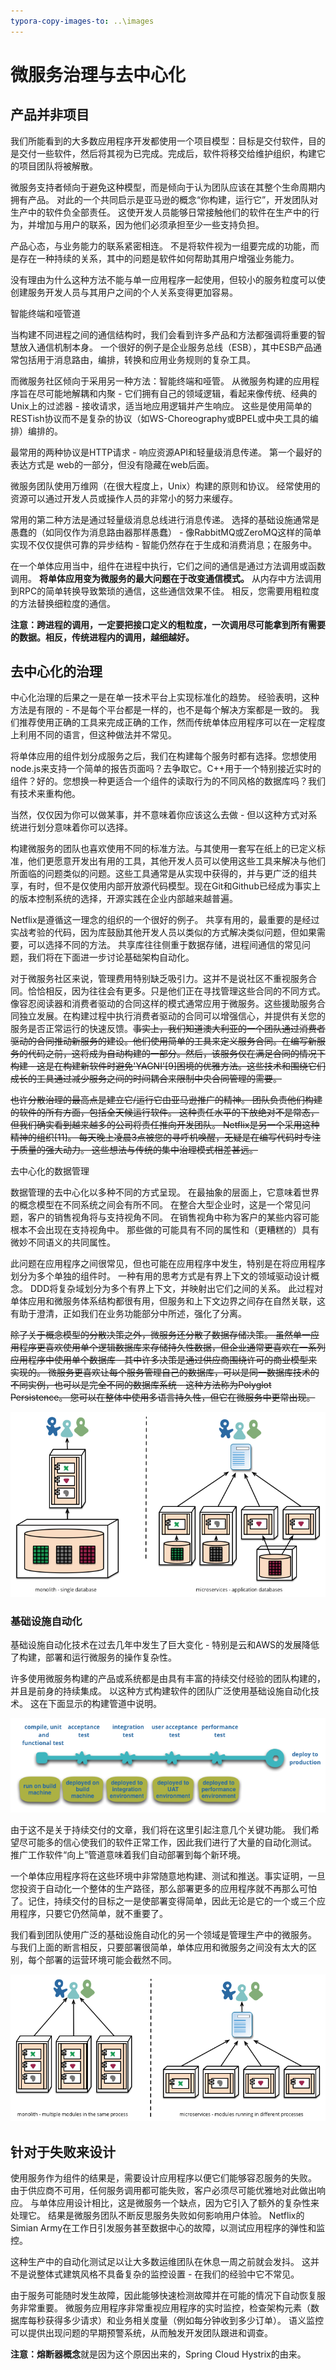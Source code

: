 ```yaml
---
typora-copy-images-to: ..\images
---
```


# 微服务治理与去中心化

## 产品并非项目

我们所能看到的大多数应用程序开发都使用一个项目模型：目标是交付软件，目的是交付一些软件，然后将其视为已完成。完成后，软件将移交给维护组织，构建它的项目团队将被解散。

微服务支持者倾向于避免这种模型，而是倾向于认为团队应该在其整个生命周期内拥有产品。 对此的一个共同启示是亚马逊的概念“你构建，运行它”，开发团队对生产中的软件负全部责任。 这使开发人员能够日常接触他们的软件在生产中的行为，并增加与用户的联系，因为他们必须承担至少一些支持负担。

产品心态，与业务能力的联系紧密相连。 不是将软件视为一组要完成的功能，而是存在一种持续的关系，其中的问题是软件如何帮助其用户增强业务能力。

没有理由为什么这种方法不能与单一应用程序一起使用，但较小的服务粒度可以使创建服务开发人员与其用户之间的个人关系变得更加容易。

智能终端和哑管道

当构建不同进程之间的通信结构时，我们会看到许多产品和方法都强调将重要的智慧放入通信机制本身。 一个很好的例子是企业服务总线（ESB），其中ESB产品通常包括用于消息路由，编排，转换和应用业务规则的复杂工具。

而微服务社区倾向于采用另一种方法：智能终端和哑管。 从微服务构建的应用程序旨在尽可能地解耦和内聚 - 它们拥有自己的领域逻辑，看起来像传统、经典的Unix上的过滤器 - 接收请求，适当地应用逻辑并产生响应。 这些是使用简单的RESTish协议而不是复杂的协议（如WS-Choreography或BPEL或中央工具的编排）编排的。

最常用的两种协议是HTTP请求 - 响应资源API和轻量级消息传递。 第一个最好的表达方式是 web的一部分，但没有隐藏在web后面。

微服务团队使用万维网（在很大程度上，Unix）构建的原则和协议。 经常使用的资源可以通过开发人员或操作人员的非常小的努力来缓存。

常用的第二种方法是通过轻量级消息总线进行消息传递。 选择的基础设施通常是愚蠢的（如同仅作为消息路由器那样愚蠢） - 像RabbitMQ或ZeroMQ这样的简单实现不仅仅提供可靠的异步结构 - 智能仍然存在于生成和消费消息；在服务中。

在一个单体应用当中，组件在进程中执行，它们之间的通信是通过方法调用或函数调用。 **将单体应用变为微服务的最大问题在于改变通信模式。** 从内存中方法调用到RPC的简单转换导致繁琐的通信，这些通信效果不佳。 相反，您需要用粗粒度的方法替换细粒度的通信。

**注意：跨进程的调用，一定要把接口定义的粗粒度，一次调用尽可能拿到所有需要的数据。相反，传统进程内的调用，越细越好。**

## 去中心化的治理

 中心化治理的后果之一是在单一技术平台上实现标准化的趋势。 经验表明，这种方法是有限的 - 不是每个平台都是一样的，也不是每个解决方案都是一致的。 我们推荐使用正确的工具来完成正确的工作，然而传统单体应用程序可以在一定程度上利用不同的语言，但这种做法并不常见。

将单体应用的组件划分成服务之后，我们在构建每个服务时都有选择。您想使用node.js来支持一个简单的报告页面吗？去争取它。C++用于一个特别接近实时的组件？好的。您想换一种更适合一个组件的读取行为的不同风格的数据库吗？我们有技术来重构他。

当然，仅仅因为你可以做某事，并不意味着你应该这么去做 - 但以这种方式对系统进行划分意味着你可以选择。

构建微服务的团队也喜欢使用不同的标准方法。与其使用一套写在纸上的已定义标准，他们更愿意开发出有用的工具，其他开发人员可以使用这些工具来解决与他们所面临的问题类似的问题。这些工具通常是从实现中获得的，并与更广泛的组共享，有时，但不是仅使用内部开放源代码模型。现在Git和Github已经成为事实上的版本控制系统的选择，开源实践在企业内部越来越普遍。

Netflix是遵循这一理念的组织的一个很好的例子。 共享有用的，最重要的是经过实战考验的代码，因为库鼓励其他开发人员以类似的方式解决类似问题，但如果需要，可以选择不同的方法。 共享库往往侧重于数据存储，进程间通信的常见问题，我们将在下面进一步讨论基础架构自动化。 

对于微服务社区来说，管理费用特别缺乏吸引力。这并不是说社区不重视服务合同。恰恰相反，因为往往会有更多。只是他们正在寻找管理这些合同的不同方式。像容忍阅读器和消费者驱动的合同这样的模式通常应用于微服务。这些援助服务合同独立发展。在构建过程中执行消费者驱动的合同可以增强信心，并提供有关您的服务是否正常运行的快速反馈。~~事实上，我们知道澳大利亚的一个团队通过消费者驱动的合同推动新服务的建设。他们使用简单的工具来定义服务合同。在编写新服务的代码之前，这将成为自动构建的一部分。然后，该服务仅在满足合同的情况下构建 - 这是在构建新软件时避免'YAGNI'[9]困境的优雅方法。这些技术和围绕它们成长的工具通过减少服务之间的时间耦合来限制中央合同管理的需要。~~

~~也许分散治理的最高点是建立它/运行它由亚马逊推广的精神。 团队负责他们构建的软件的所有方面，包括全天候运行软件。 这种责任水平的下放绝对不是常态，但我们确实看到越来越多的公司将责任推向开发团队。 Netflix是另一个采用这种精神的组织[11]。 每天晚上凌晨3点被您的寻呼机唤醒，无疑是在编写代码时专注于质量的强大动力。 这些想法与传统的集中治理模式相差甚远。~~

去中心化的数据管理

数据管理的去中心化以多种不同的方式呈现。 在最抽象的层面上，它意味着世界的概念模型在不同系统之间会有所不同。 在整合大型企业时，这是一个常见问题，客户的销售视角将与支持视角不同。 在销售视角中称为客户的某些内容可能根本不会出现在支持视角中。 那些做的可能具有不同的属性和（更糟糕的）具有微妙不同语义的共同属性。

此问题在应用程序之间很常见，但也可能在应用程序中发生，特别是在将应用程序划分为多个单独的组件时。 一种有用的思考方式是有界上下文的领域驱动设计概念。 DDD将复杂域划分为多个有界上下文，并映射出它们之间的关系。 此过程对单体应用和微服务体系结构都很有用，但服务和上下文边界之间存在自然关联，这有助于澄清，正如我们在业务功能部分中所述，强化了分离。

~~除了关于概念模型的分散决策之外，微服务还分散了数据存储决策。 虽然单一应用程序更喜欢使用单个逻辑数据库来存储持久性数据，但企业通常更喜欢在一系列应用程序中使用单个数据库 - 其中许多决策是通过供应商围绕许可的商业模型来实现的。 微服务更喜欢让每个服务管理自己的数据库，可以是同一数据库技术的不同实例，也可以是完全不同的数据库系统 - 这种方法称为Polyglot Persistence。 您可以在整体中使用多语言持久性，但它在微服务中更常出现。~~

![decentralised-data](../images/decentralised-data.png)

### 基础设施自动化

基础设施自动化技术在过去几年中发生了巨大变化 - 特别是云和AWS的发展降低了构建，部署和运行微服务的操作复杂性。

许多使用微服务构建的产品或系统都是由具有丰富的持续交付经验的团队构建的，并且是前身的持续集成。 以这种方式构建软件的团队广泛使用基础设施自动化技术。 这在下面显示的构建管道中说明。

![basic-pipeline](../images/basic-pipeline.png)

由于这不是关于持续交付的文章，我们将在这里引起注意几个关键功能。 我们希望尽可能多的信心使我们的软件正常工作，因此我们进行了大量的自动化测试。 推广工作软件“向上”管道意味着我们自动部署到每个新环境。

一个单体应用程序将在这些环境中非常随意地构建、测试和推送。事实证明，一旦您投资于自动化一个整体的生产路径，那么部署更多的应用程序就不再那么可怕了。记住，持续交付的目标之一是使部署变得简单，因此无论是它的一个或三个应用程序，只要它仍然简单，就不重要了。

我们看到团队使用广泛的基础设施自动化的另一个领域是管理生产中的微服务。 与我们上面的断言相反，只要部署很简单，单体应用和微服务之间没有太大的区别，每个部署的运营环境可能会截然不同。

![micro-deployment](../images/micro-deployment.png)

## 针对于失败来设计

使用服务作为组件的结果是，需要设计应用程序以便它们能够容忍服务的失败。 由于供应商不可用，任何服务调用都可能失败，客户必须尽可能优雅地对此做出响应。 与单体应用设计相比，这是微服务一个缺点，因为它引入了额外的复杂性来处理它。 结果是微服务团队不断反思服务失败如何影响用户体验。 Netflix的Simian Army在工作日引发服务甚至数据中心的故障，以测试应用程序的弹性和监控。

这种生产中的自动化测试足以让大多数运维团队在休息一周之前就会发抖。 这并不是说整体式建筑风格不具备复杂的监控设置 - 在我们的经验中它不常见。

由于服务可能随时发生故障，因此能够快速检测故障并在可能的情况下自动恢复服务非常重要。 微服务应用程序非常重视应用程序的实时监控，检查架构元素（数据库每秒获得多少请求）和业务相关度量（例如每分钟收到多少订单）。 语义监控可以提供出现问题的早期预警系统，从而触发开发团队跟进和调查。

**注意：熔断器概念**就是因为这个原因出来的，Spring Cloud Hystrix的由来。


